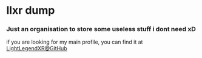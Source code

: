 # llxr dump

### Just an organisation to store some useless stuff i dont need xD

if you are looking for my main profile, you can find it at [LightLegendXR@GitHub](github.com/lightlegendxr)
